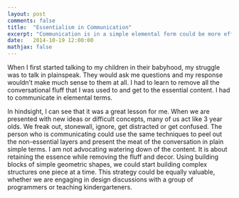 ```yaml
---
layout: post
comments: false
title:  "Essentialism in Communication"
excerpt: "Communication is in a simple elemental form could be more effective than a storm surge of words and ideas"
date:   2014-10-19 12:00:00
mathjax: false
---
```



When I first started talking to my children in their babyhood, my struggle was to talk in plainspeak. They would ask me questions and my response wouldn’t make much sense to them at all. I had to learn to remove all the conversational fluff that I was used to and get to the essential content. I had to communicate in elemental terms.

In hindsight, I can see that it was a great lesson for me. When we are presented with new ideas or difficult concepts, many of us act like 3 year olds. We freak out, stonewall, ignore, get distracted or get confused. The person who is communicating could use the same techniques to peel out the non-essential layers and present the meat of the conversation in plain simple terms. I am not advocating watering down of the content. It is about retaining the essence while removing the fluff and decor. Using building blocks of simple geometric shapes, we could start building complex structures one piece at a time. This strategy could be equally valuable, whether we are engaging in design discussions with a group of programmers or teaching kindergarteners.
